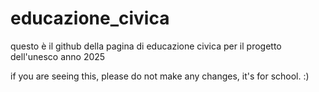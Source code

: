 # educazione_civica
questo è il github della pagina di educazione civica per il progetto dell'unesco anno 2025

if you are seeing this, please do not make any changes, it's for school. :)
